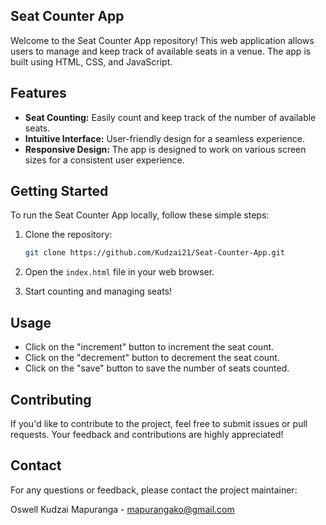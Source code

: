 
## Seat Counter App

Welcome to the Seat Counter App repository! This web application allows users to manage and keep track of available seats in a venue. The app is built using HTML, CSS, and JavaScript.

## Features

- **Seat Counting:** Easily count and keep track of the number of available seats.
- **Intuitive Interface:** User-friendly design for a seamless experience.
- **Responsive Design:** The app is designed to work on various screen sizes for a consistent user experience.

## Getting Started

To run the Seat Counter App locally, follow these simple steps:

1. Clone the repository:

   ```bash
   git clone https://github.com/Kudzai21/Seat-Counter-App.git
   ```

2. Open the `index.html` file in your web browser.

3. Start counting and managing seats!

## Usage

- Click on the "increment" button to increment the seat count.
- Click on the "decrement" button to decrement the seat count.
- Click on the "save" button to save the number of seats counted.

## Contributing

If you'd like to contribute to the project, feel free to submit issues or pull requests. Your feedback and contributions are highly appreciated!


## Contact

For any questions or feedback, please contact the project maintainer:

Oswell Kudzai Mapuranga - mapurangako@gmail.com
